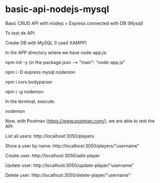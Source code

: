 # basic-api-nodejs-mysql
Basic CRUD API with nodejs + Express connected with DB (Mysql)

To test de API:

Create DB with MySQL (I used XAMPP)


In the APP directory where we have node-app.js:

npm init -y (in the package.json --> "main": "node-app.js"

npm i -D express mysql nodemon

npm i cors bodyparser

npm i -g nodemon


In the terminal, execute:

nodemon


Now, with Postman (https://www.postman.com/), we are able to test the API:

List all users: http://localhost:3050/players

Show a user by name: http://localhost:3050/players/"username"

Create user: http://localhost:3050/add-player

Update user: http://localhost:3050/update-player/"username"

Delete user: http://localhost:3050/delete-player/"username"
